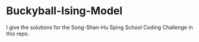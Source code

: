 # Buckyball-Ising-Model
I give the solutions for the Song-Shan-Hu Sping School Coding Challenge in this repo.

